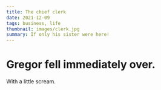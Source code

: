 ```yaml
---
title: The chief clerk
date: 2021-12-09
tags: business, life
thumbnail: images/clerk.jpg
summary: If only his sister were here!
---
```


# Gregor fell immediately over.

With a little scream.